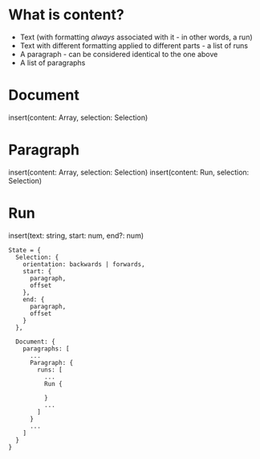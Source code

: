 # What is content?
* Text (with formatting *always* associated with it - in other words, a run)
* Text with different formatting applied to different parts - a list of runs
* A paragraph - can be considered identical to the one above
* A list of paragraphs

# Document
insert(content: Array<Run>, selection: Selection) 

# Paragraph
insert(content: Array<Run>, selection: Selection)
insert(content: Run, selection: Selection)

# Run

insert(text: string, start: num, end?: num)

```
State = {
  Selection: {
    orientation: backwards | forwards,
    start: {
      paragraph,
      offset
    },
    end: {
      paragraph,
      offset
    }
  },

  Document: {
    paragraphs: [
      ...
      Paragraph: {
        runs: [
          ...
          Run {

          }
          ...
        ]
      }
      ...
    ]
  }
}
```